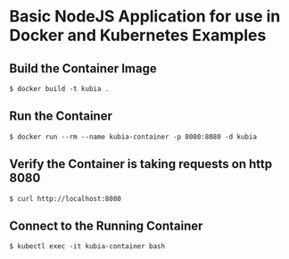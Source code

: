 # Basic NodeJS Application for use in Docker and Kubernetes Examples

## Build the Container Image
```
$ docker build -t kubia .
```

## Run the Container
```
$ docker run --rm --name kubia-container -p 8080:8080 -d kubia
```
## Verify the Container is taking requests on http 8080
```
$ curl http://localhost:8080
```
## Connect to the Running Container
```
$ kubectl exec -it kubia-container bash
```
